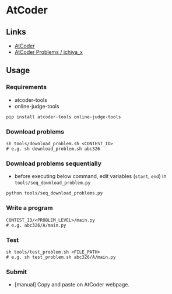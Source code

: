 # AtCoder

## Links

- [AtCoder](https://atcoder.jp/home)
- [AtCoder Problems / ichiya_x](https://kenkoooo.com/atcoder/#/table/ichiya_x)

## Usage

### Requirements

- atcoder-tools
- online-judge-tools

```shell
pip install atcoder-tools online-judge-tools
```

### Download problems

```shell
sh tools/download_problem.sh <CONTEST_ID>
# e.g. sh download_problem.sh abc326
```

### Download problems sequentially

- before executing below command, edit variables (`start`, `end`) in `tools/seq_download_problem.py`

```shell
python tools/seq_download_problems.py
```

### Write a program

```shell
CONTEST_ID/<PROBLEM_LEVEL>/main.py
# e.g. abc326/A/main.py
```

### Test

```shell
sh tools/test_problem.sh <FILE_PATH>
# e.g. sh test_problem.sh abc326/A/main.py
```

### Submit

- [manual] Copy and paste on AtCoder webpage.

